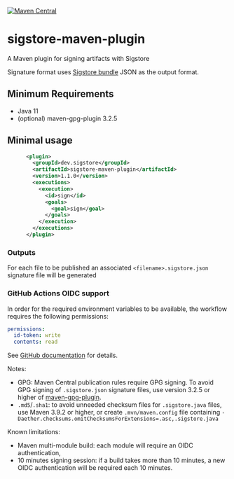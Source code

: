 [![Maven Central](https://img.shields.io/maven-central/v/dev.sigstore/sigstore-maven-plugin.svg?color&label=maven%20central)](https://central.sonatype.com/artifact/dev.sigstore/sigstore-maven-plugin)

# sigstore-maven-plugin

A Maven plugin for signing artifacts with Sigstore

Signature format uses [Sigstore bundle](https://github.com/sigstore/protobuf-specs/blob/main/protos/sigstore_bundle.proto) JSON as the output format.

## Minimum Requirements

* Java 11
* (optional) maven-gpg-plugin 3.2.5

## Minimal usage

```xml
      <plugin>
        <groupId>dev.sigstore</groupId>
        <artifactId>sigstore-maven-plugin</artifactId>
        <version>1.1.0</version>
        <executions>
          <execution>
            <id>sign</id>
            <goals>
              <goal>sign</goal>
            </goals>
          </execution>
        </executions>
      </plugin>
```

### Outputs

For each file to be published an associated `<filename>.sigstore.json` signature file will be generated

### GitHub Actions OIDC support

In order for the required environment variables to be available, the workflow requires the following permissions:

```yaml
permissions:
  id-token: write
  contents: read
```

See [GitHub documentation](https://docs.github.com/en/actions/deployment/security-hardening-your-deployments/configuring-openid-connect-in-cloud-providers#adding-permissions-settings) for details.


Notes:

- GPG: Maven Central publication rules require GPG signing. To avoid GPG signing of `.sigstore.json` signature files, use version 3.2.5 or higher of [maven-gpg-plugin](https://maven.apache.org/plugins/maven-gpg-plugin/).
- `.md5`/`.sha1`: to avoid unneeded checksum files for `.sigstore.java` files, use Maven 3.9.2 or higher, or create `.mvn/maven.config` file containing `-Daether.checksums.omitChecksumsForExtensions=.asc,.sigstore.java`

Known limitations:

- Maven multi-module build: each module will require an OIDC authentication,
- 10 minutes signing session: if a build takes more than 10 minutes, a new OIDC authentication will be required each 10 minutes.
